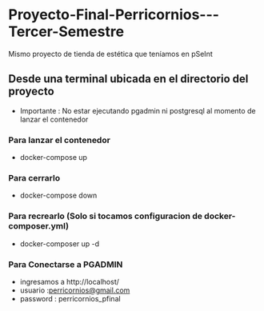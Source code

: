 # Proyecto-Final-Perricornios---Tercer-Semestre
Mismo proyecto de tienda de estética que teníamos en pSeInt

## Desde una terminal ubicada en el directorio del proyecto
- Importante : No estar ejecutando pgadmin ni postgresql al momento de lanzar el contenedor

### Para lanzar el contenedor
- docker-compose up

### Para cerrarlo
- docker-compose down

### Para recrearlo (Solo si tocamos configuracion de docker-composer.yml)
- docker-composer up -d

### Para Conectarse a PGADMIN
- ingresamos a http://localhost/
- usuario :perricornios@gmail.com
- password : perricornios_pfinal
